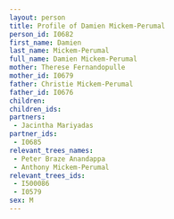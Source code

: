 ```yaml
---
layout: person
title: Profile of Damien Mickem-Perumal
person_id: I0682
first_name: Damien
last_name: Mickem-Perumal
full_name: Damien Mickem-Perumal
mother: Therese Fernandopulle
mother_id: I0679
father: Christie Mickem-Perumal
father_id: I0676
children:
children_ids:
partners:
 - Jacintha Mariyadas
partner_ids:
 - I0685
relevant_trees_names:
 - Peter Braze Anandappa
 - Anthony Mickem-Perumal
relevant_trees_ids:
 - I500086
 - I0579
sex: M
---
```


